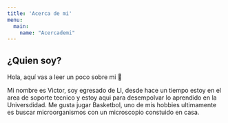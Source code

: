 ```yaml
---
title: 'Acerca de mi'
menu:
  main:
    name: "Acercademi"
---
```


## ¿Quien soy?

Hola, aquí vas a leer un poco sobre mi 🤩

Mi nombre es Victor, soy egresado de LI, desde hace un tiempo estoy en el area de soporte tecnico y estoy aqui para desempolvar lo aprendido en la Universdidad. Me gusta jugar Basketbol, uno de mis hobbies ultimamente es buscar microorganismos con un microscopio constuido en casa.

